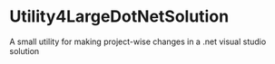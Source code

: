 # Utility4LargeDotNetSolution
A small utility for making project-wise changes in a .net visual studio solution
